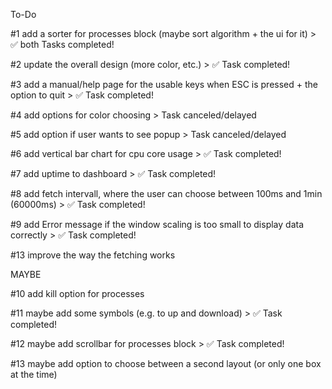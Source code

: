 To-Do

#1 add a sorter for processes block (maybe sort algorithm + the ui for it) > ✅ both Tasks completed!

#2 update the overall design (more color, etc.)     > ✅ Task completed!

#3 add a manual/help page for the usable keys when ESC is pressed + the option to quit  > ✅ Task completed!

#4 add options for color choosing       > Task canceled/delayed

#5 add option if user wants to see popup        > Task canceled/delayed

#6 add vertical bar chart for cpu core usage > ✅ Task completed!

#7 add uptime to dashboard     > ✅ Task completed!

#8 add fetch intervall, where the user can choose between 100ms and 1min (60000ms) > ✅ Task completed!

#9 add Error message if the window scaling is too small to display data correctly   > ✅ Task completed!

#13 improve the way the fetching works

MAYBE

#10 add kill option for processes

#11 maybe add some symbols (e.g. to up and download)    > ✅ Task completed!

#12 maybe add scrollbar for processes block         > ✅ Task completed!

#13 maybe add option to choose between a second layout (or only one box at the time)
